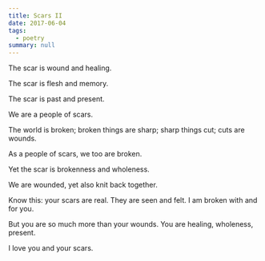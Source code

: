 ```yaml
---
title: Scars II
date: 2017-06-04
tags:
  - poetry
summary: null
---
```


The scar is wound and healing.  

The scar is flesh and memory.  

The scar is past and present.  

We are a people of scars.  

The world is broken; broken things are sharp; sharp things cut; cuts are wounds.  

As a people of scars, we too are broken.  

Yet the scar is brokenness and wholeness.  

We are wounded, yet also knit back together.  

Know this: your scars are real. They are seen and felt. I am broken with and for you.  

But you are so much more than your wounds. You are healing, wholeness, present.  

I love you and your scars.  

